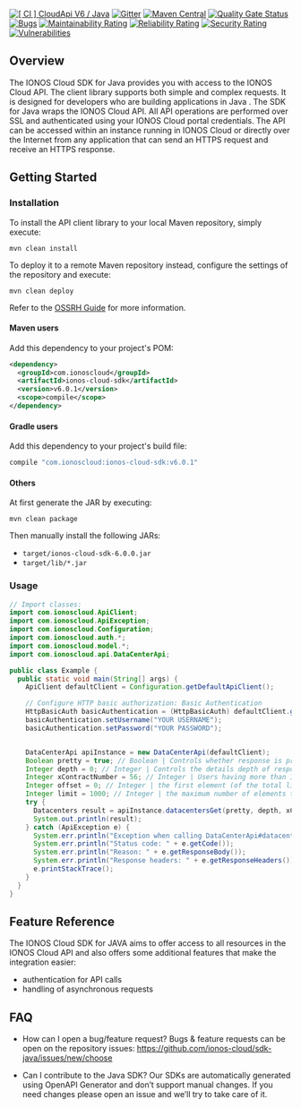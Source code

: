 [![[ CI ] CloudApi V6 / Java](https://github.com/ionos-cloud/sdk-resources/actions/workflows/ci-cloudapi-v6-java.yml/badge.svg)](https://github.com/ionos-cloud/sdk-resources/actions/workflows/ci-cloudapi-v6-java.yml)
[![Gitter](https://img.shields.io/gitter/room/ionos-cloud/sdk-general)](https://gitter.im/ionos-cloud/sdk-general)
[![Maven Central](https://maven-badges.herokuapp.com/maven-central/com.ionoscloud/ionos-cloud-sdk/badge.svg?style=plastic)](https://mvnrepository.com/artifact/com.ionoscloud/ionos-cloud-sdk)
[![Quality Gate Status](https://sonarcloud.io/api/project_badges/measure?project=ionos-cloud_sdk-java&metric=alert_status)](https://sonarcloud.io/dashboard?id=ionos-cloud_sdk-java)
[![Bugs](https://sonarcloud.io/api/project_badges/measure?project=ionos-cloud_sdk-java&metric=bugs)](https://sonarcloud.io/dashboard?id=ionos-cloud_sdk-java)
[![Maintainability Rating](https://sonarcloud.io/api/project_badges/measure?project=ionos-cloud_sdk-java&metric=sqale_rating)](https://sonarcloud.io/dashboard?id=ionos-cloud_sdk-java)
[![Reliability Rating](https://sonarcloud.io/api/project_badges/measure?project=ionos-cloud_sdk-java&metric=reliability_rating)](https://sonarcloud.io/dashboard?id=ionos-cloud_sdk-java)
[![Security Rating](https://sonarcloud.io/api/project_badges/measure?project=ionos-cloud_sdk-java&metric=security_rating)](https://sonarcloud.io/dashboard?id=ionos-cloud_sdk-java)
[![Vulnerabilities](https://sonarcloud.io/api/project_badges/measure?project=ionos-cloud_sdk-java&metric=vulnerabilities)](https://sonarcloud.io/dashboard?id=ionos-cloud_sdk-java)

## Overview

The IONOS Cloud SDK for Java provides you with access to the IONOS Cloud API. The client library supports both simple and complex requests. It is designed for developers who are building applications in Java .
The SDK for Java wraps the IONOS Cloud API. All API operations are performed over SSL and authenticated using your IONOS Cloud portal credentials. The API can be accessed within an instance running in IONOS Cloud or directly over the Internet from any application that can send an HTTPS request and receive an HTTPS response.

## Getting Started

### Installation

To install the API client library to your local Maven repository, simply execute:

```shell
mvn clean install
```

To deploy it to a remote Maven repository instead, configure the settings of the repository and execute:

```shell
mvn clean deploy
```

Refer to the [OSSRH Guide](http://central.sonatype.org/pages/ossrh-guide.html) for more information.

#### Maven users

Add this dependency to your project's POM:

```xml
<dependency>
  <groupId>com.ionoscloud</groupId>
  <artifactId>ionos-cloud-sdk</artifactId>
  <version>v6.0.1</version>
  <scope>compile</scope>
</dependency>
```

#### Gradle users

Add this dependency to your project's build file:

```groovy
compile "com.ionoscloud:ionos-cloud-sdk:v6.0.1"
```

#### Others

At first generate the JAR by executing:

```shell
mvn clean package
```

Then manually install the following JARs:

* `target/ionos-cloud-sdk-6.0.0.jar`
* `target/lib/*.jar`


### Usage

```java
// Import classes:
import com.ionoscloud.ApiClient;
import com.ionoscloud.ApiException;
import com.ionoscloud.Configuration;
import com.ionoscloud.auth.*;
import com.ionoscloud.model.*;
import com.ionoscloud.api.DataCenterApi;

public class Example {
  public static void main(String[] args) {
    ApiClient defaultClient = Configuration.getDefaultApiClient();

    // Configure HTTP basic authorization: Basic Authentication
    HttpBasicAuth basicAuthentication = (HttpBasicAuth) defaultClient.getAuthentication("Basic Authentication");
    basicAuthentication.setUsername("YOUR USERNAME");
    basicAuthentication.setPassword("YOUR PASSWORD");


    DataCenterApi apiInstance = new DataCenterApi(defaultClient);
    Boolean pretty = true; // Boolean | Controls whether response is pretty-printed (with indentation and new lines)
    Integer depth = 0; // Integer | Controls the details depth of response objects.  Eg. GET /datacenters/[ID]  - depth=0: only direct properties are included. Children (servers etc.) are not included  - depth=1: direct properties and children references are included  - depth=2: direct properties and children properties are included  - depth=3: direct properties and children properties and children's children are included  - depth=... and so on
    Integer xContractNumber = 56; // Integer | Users having more than 1 contract need to provide contract number, against which all API requests should be executed
    Integer offset = 0; // Integer | the first element (of the total list of elements) to include in the response (use together with <code>limit</code> for pagination)
    Integer limit = 1000; // Integer | the maximum number of elements to return (use together with <code>offset</code> for pagination)
    try {
      Datacenters result = apiInstance.datacentersGet(pretty, depth, xContractNumber, offset, limit);
      System.out.println(result);
    } catch (ApiException e) {
      System.err.println("Exception when calling DataCenterApi#datacentersGet");
      System.err.println("Status code: " + e.getCode());
      System.err.println("Reason: " + e.getResponseBody());
      System.err.println("Response headers: " + e.getResponseHeaders());
      e.printStackTrace();
    }
  }
}
```

## Feature Reference

The IONOS Cloud SDK for JAVA aims to offer access to all resources in the IONOS Cloud API and also offers some additional features that make the integration easier:
 - authentication for API calls
 - handling of asynchronous requests

## FAQ

 - How can I open a bug/feature request?
	Bugs & feature requests can be open on the repository issues: https://github.com/ionos-cloud/sdk-java/issues/new/choose

 - Can I contribute to the Java SDK?
    Our SDKs are automatically generated using OpenAPI Generator and don’t support manual changes. If you need changes please open an issue and we’ll try to take care of it.
